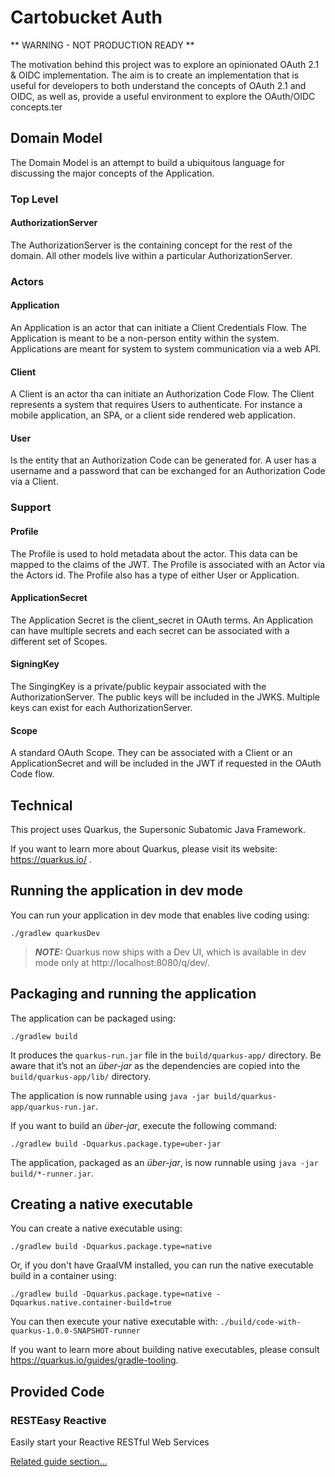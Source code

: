 # Cartobucket Auth

** WARNING - NOT PRODUCTION READY **

The motivation behind this project was to explore an opinionated OAuth 2.1 & OIDC implementation.
The aim is to create an implementation that is useful for developers to both understand the concepts of OAuth 2.1 and 
OIDC, as well as, provide a useful environment to explore the OAuth/OIDC concepts.ter

## Domain Model

The Domain Model is an attempt to build a ubiquitous language for discussing the major concepts of the Application.

### Top Level

#### AuthorizationServer

The AuthorizationServer is the containing concept for the rest of the domain. All other models live within
a particular AuthorizationServer.

### Actors

#### Application

An Application is an actor that can initiate a Client Credentials Flow. The Application is meant to be a
non-person entity within the system. Applications are meant for system to system communication via a web API.

#### Client

A Client is an actor tha can initiate an Authorization Code Flow. The Client represents a system that requires
Users to authenticate. For instance a mobile application, an SPA, or a client side rendered web application.

#### User

Is the entity that an Authorization Code can be generated for. A user has a username and a password that can
be exchanged for an Authorization Code via a Client.

### Support

#### Profile

The Profile is used to hold metadata about the actor. This data can be mapped to the claims of the JWT.
The Profile is associated with an Actor via the Actors id. The Profile also has a type of either User or Application.

#### ApplicationSecret

The Application Secret is the client_secret in OAuth terms. An Application can have multiple secrets and each
secret can be associated with a different set of Scopes.

#### SigningKey

The SingingKey is a private/public keypair associated with the AuthorizationServer. The public keys will be included in
the JWKS. Multiple keys can exist for each AuthorizationServer.

#### Scope

A standard OAuth Scope. They can be associated with a Client or an ApplicationSecret and will be included in the JWT if
requested in the OAuth Code flow.

## Technical

This project uses Quarkus, the Supersonic Subatomic Java Framework.

If you want to learn more about Quarkus, please visit its website: https://quarkus.io/ .

## Running the application in dev mode

You can run your application in dev mode that enables live coding using:
```shell script
./gradlew quarkusDev
```

> **_NOTE:_**  Quarkus now ships with a Dev UI, which is available in dev mode only at http://localhost:8080/q/dev/.

## Packaging and running the application

The application can be packaged using:
```shell script
./gradlew build
```
It produces the `quarkus-run.jar` file in the `build/quarkus-app/` directory.
Be aware that it’s not an _über-jar_ as the dependencies are copied into the `build/quarkus-app/lib/` directory.

The application is now runnable using `java -jar build/quarkus-app/quarkus-run.jar`.

If you want to build an _über-jar_, execute the following command:
```shell script
./gradlew build -Dquarkus.package.type=uber-jar
```

The application, packaged as an _über-jar_, is now runnable using `java -jar build/*-runner.jar`.

## Creating a native executable

You can create a native executable using: 
```shell script
./gradlew build -Dquarkus.package.type=native
```

Or, if you don't have GraalVM installed, you can run the native executable build in a container using: 
```shell script
./gradlew build -Dquarkus.package.type=native -Dquarkus.native.container-build=true
```

You can then execute your native executable with: `./build/code-with-quarkus-1.0.0-SNAPSHOT-runner`

If you want to learn more about building native executables, please consult https://quarkus.io/guides/gradle-tooling.

## Provided Code

### RESTEasy Reactive

Easily start your Reactive RESTful Web Services

[Related guide section...](https://quarkus.io/guides/getting-started-reactive#reactive-jax-rs-resources)
